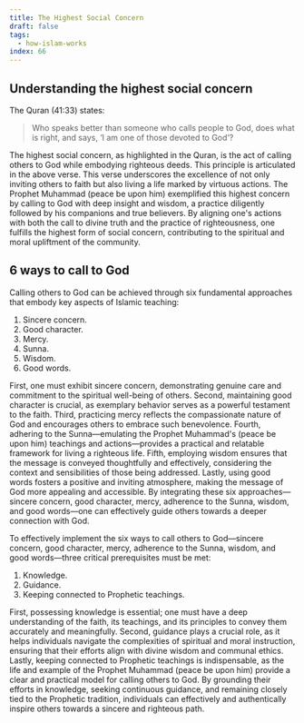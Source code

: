 ```yaml
---
title: The Highest Social Concern
draft: false
tags:
  - how-islam-works
index: 66
---
```

## Understanding the highest social concern

The Quran (41:33) states: 

> Who speaks better than someone who calls people to God, does what is right, and says, ‘I am one of those devoted to God’?

The highest social concern, as highlighted in the Quran, is the act of calling others to God while embodying righteous deeds. This principle is articulated in the above verse. This verse underscores the excellence of not only inviting others to faith but also living a life marked by virtuous actions. The Prophet Muhammad (peace be upon him) exemplified this highest concern by calling to God with deep insight and wisdom, a practice diligently followed by his companions and true believers. By aligning one's actions with both the call to divine truth and the practice of righteousness, one fulfills the highest form of social concern, contributing to the spiritual and moral upliftment of the community.

## 6 ways to call to God

Calling others to God can be achieved through six fundamental approaches that embody key aspects of Islamic teaching:

1. Sincere concern.
2. Good character. 
3. Mercy. 
4. Sunna.
5. Wisdom.
6. Good words.

First, one must exhibit sincere concern, demonstrating genuine care and commitment to the spiritual well-being of others. Second, maintaining good character is crucial, as exemplary behavior serves as a powerful testament to the faith. Third, practicing mercy reflects the compassionate nature of God and encourages others to embrace such benevolence. Fourth, adhering to the Sunna—emulating the Prophet Muhammad's (peace be upon him) teachings and actions—provides a practical and relatable framework for living a righteous life. Fifth, employing wisdom ensures that the message is conveyed thoughtfully and effectively, considering the context and sensibilities of those being addressed. Lastly, using good words fosters a positive and inviting atmosphere, making the message of God more appealing and accessible. By integrating these six approaches—sincere concern, good character, mercy, adherence to the Sunna, wisdom, and good words—one can effectively guide others towards a deeper connection with God.

To effectively implement the six ways to call others to God—sincere concern, good character, mercy, adherence to the Sunna, wisdom, and good words—three critical prerequisites must be met: 

1. Knowledge. 
2. Guidance.
3. Keeping connected to Prophetic teachings.

First, possessing knowledge is essential; one must have a deep understanding of the faith, its teachings, and its principles to convey them accurately and meaningfully. Second, guidance plays a crucial role, as it helps individuals navigate the complexities of spiritual and moral instruction, ensuring that their efforts align with divine wisdom and communal ethics. Lastly, keeping connected to Prophetic teachings is indispensable, as the life and example of the Prophet Muhammad (peace be upon him) provide a clear and practical model for calling others to God. By grounding their efforts in knowledge, seeking continuous guidance, and remaining closely tied to the Prophetic tradition, individuals can effectively and authentically inspire others towards a sincere and righteous path.